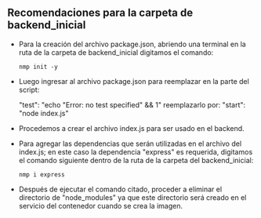 ## Recomendaciones para la carpeta de backend_inicial

* Para la creación del archivo package.json, abriendo una terminal en la ruta de la carpeta
  de backend_inicial digitamos el comando:
  ```
  nmp init -y
  ```
* Luego ingresar al archivo package.json para reemplazar en la parte del script:

    "test": "echo \"Error: no test specified\" && 1"
   reemplazarlo por: 
    "start": "node index.js"

* Procedemos a crear el archivo index.js para ser usado en el backend.

* Para agregar las dependencias que serán utilizadas en el archivo del index.js; en este
  caso la dependencia "express" es requerida, digitamos el comando siguiente dentro de la
  ruta de la carpeta del backend_inicial:
  ```
  nmp i express
  ```

* Después de ejecutar el comando citado, proceder a eliminar el directorio de "node_modules"
  ya que este directorio será creado en el servicio del contenedor cuando se crea la imagen.
  